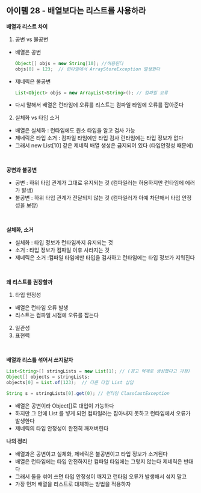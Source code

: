 ## 아이템 28 - 배열보다는 리스트를 사용하라

**배열과 리스트 차이**
1. 공변 vs 불공변
  - 배열은 공변
    ```java
    Object[] objs = new String[10]; //허용된다
    objs[0] = 123;  // 런타임에서 ArrayStoreException 발생한다
    ```

  - 제네릭은 불공변
    ```java
    List<Object> objs = new ArrayList<String>(); // 컴파일 오류 
    ```

- 다시 말해서 배열은 런타임에 오류를 리스트는 컴파일 타임에 오류를 잡아준다


2. 실체화 vs 타입 소거
  - 배열은 실체화 : 런타임에도 원소 타입을 알고 검사 가능
  - 제네릭은 타입 소거 : 컴파일 타임에만 타입 검사 런타임에는 타입 정보가 없다
  - 그래서 new List<String>[10] 같은 제네릭 배열 생성은 금지되어 있다 (타입안정성 때문에)


<br/>

**공변과 불공변**
- 공변 : 하위 타입 관계가 그대로 유지되는 것 (컴파일러는 허용하지만 런타임에 에러가 발생)
- 불공변 : 하위 타입 관계가 전달되지 않는 것 (컴파일러가 아예 차단해서 타입 안정성을 보장)

<br/>

**실체화, 소거**
- 실체화 : 타입 정보가 런타임까지 유지되는 것
- 소거 : 타입 정보가 컴파일 이후 사라지는 것
- 제네릭은 소거 :컴파일 타임에만 타입을 검사하고 런타임에는 타입 정보가 지워진다

<br/>

**왜 리스트를 권장할까**
1. 타입 안정성
  - 배열은 런타임 오류 발생
  - 리스트는 컴파일 시점에 오류를 잡는다
2. 일관성
3. 표현력

<br/>

**배열과 리스틀 섞어서 쓰지말자**
```java
List<String>[] stringLists = new List[1]; // (경고 억제로 생성했다고 가정)
Object[] objects = stringLists; 
objects[0] = List.of(123);  // 다른 타입 List 삽입

String s = stringLists[0].get(0); // 런타임 ClassCastException 
```
- 배열은 공변이라 Object[]로 대입이 가능하다
- 하지만 그 안에 List<Integer> 를 넣게 되면 컴파일러는 잡아내지 못하고 런타임에서 오류가 발생한다
- 제네릭의 타입 안정성이 완전히 깨져버린다


**나의 정리**
- 배열과은 공변이고 실체화, 제네릭은 불공변이고 타입 정보가 소거된다
- 배열은 런타임에는 타입 안전하지만 컴파일 타임에는 그렇지 않는다 제네릭은 반대다
- 그래서 둘을 섞어 쓰면 타입 안정성이 깨지고 런타임 오류가 발생해서 섞지 말고
- 가장 먼저 배열을 리스트로 대체하는 방법을 적용하자
